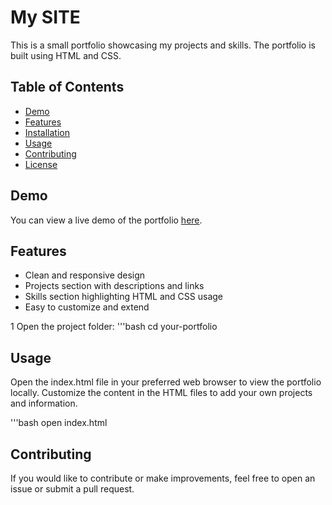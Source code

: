 # My SITE

This is a small portfolio showcasing my projects and skills. The portfolio is built using HTML and CSS.

## Table of Contents

- [Demo](#demo)
- [Features](#features)
- [Installation](#installation)
- [Usage](#usage)
- [Contributing](#contributing)
- [License](#license)

## Demo

You can view a live demo of the portfolio [here](#).

## Features

- Clean and responsive design
- Projects section with descriptions and links
- Skills section highlighting HTML and CSS usage
- Easy to customize and extend

1 Open the project folder:
'''bash
   cd your-portfolio
## Usage
Open the index.html file in your preferred web browser to view the portfolio locally. Customize the content in the HTML files to add your own projects and information.

'''bash
    open index.html
    
## Contributing
If you would like to contribute or make improvements, feel free to open an issue or submit a pull request.
